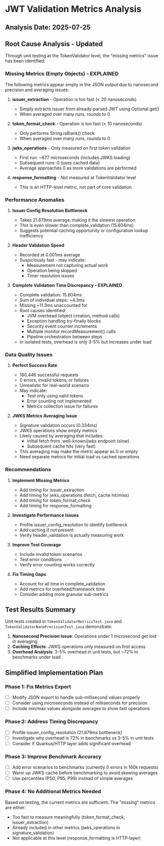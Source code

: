 # JWT Validation Metrics Analysis

## Analysis Date: 2025-07-25

## Root Cause Analysis - Updated

Through unit testing at the TokenValidator level, the "missing metrics" issue has been identified:

### Missing Metrics (Empty Objects) - EXPLAINED

The following metrics appear empty in the JSON output due to nanosecond precision and averaging issues:

1. **issuer_extraction** - Operation is too fast (< 20 nanoseconds)
   - Simply extracts issuer from already-parsed JWT using Optional.get()
   - When averaged over many runs, rounds to 0
   
2. **token_format_check** - Operation is too fast (< 10 nanoseconds)  
   - Only performs String.isBlank() check
   - When averaged over many runs, rounds to 0
   
3. **jwks_operations** - Only measured on first token validation
   - First run: ~677 microseconds (includes JWKS loading)
   - Subsequent runs: 0 (uses cached data)
   - Average approaches 0 as more validations are performed
   
4. **response_formatting** - Not measured at TokenValidator level
   - This is an HTTP-level metric, not part of core validation

### Performance Anomalies

1. **Issuer Config Resolution Bottleneck**
   - Takes 21.879ms average, making it the slowest operation
   - This is even slower than complete_validation (15.604ms)
   - Suggests potential caching opportunity or configuration lookup inefficiency

2. **Header Validation Speed**
   - Recorded at 0.001ms average
   - Suspiciously fast - may indicate:
     - Measurement not capturing actual work
     - Operation being skipped
     - Timer resolution issues

3. **Complete Validation Time Discrepancy - EXPLAINED**
   - Complete validation: 15.604ms
   - Sum of individual steps: ~4.3ms
   - Missing ~11.3ms unaccounted for
   - Root causes identified:
     - JVM overhead (object creation, method calls)
     - Exception handling try-finally blocks
     - Security event counter increments
     - Multiple monitor.recordMeasurement() calls
     - Pipeline orchestration between steps
   - In isolated tests, overhead is only 3-5% but increases under load

### Data Quality Issues

1. **Perfect Success Rate**
   - 160,446 successful requests
   - 0 errors, invalid tokens, or failures
   - Unrealistic for real-world scenario
   - May indicate:
     - Test only using valid tokens
     - Error counting not implemented
     - Metrics collection issue for failures

2. **JWKS Metrics Averaging Issue**
   - Signature validation occurs (0.334ms)
   - JWKS operations show empty metrics
   - Likely caused by averaging that includes:
     - Initial fetch from .well-known/jwks endpoint (slow)
     - Subsequent cache hits (very fast)
   - This averaging may make the metric appear as 0 or empty
   - Need separate metrics for initial load vs cached operations

### Recommendations

1. **Implement Missing Metrics**
   - Add timing for issuer_extraction
   - Add timing for jwks_operations (fetch, cache hit/miss)
   - Add timing for token_format_check
   - Add timing for response_formatting

2. **Investigate Performance Issues**
   - Profile issuer_config_resolution to identify bottleneck
   - Add caching if not present
   - Verify header_validation is actually measuring work

3. **Improve Test Coverage**
   - Include invalid token scenarios
   - Test error conditions
   - Verify error counting works correctly

4. **Fix Timing Gaps**
   - Account for all time in complete_validation
   - Add metrics for overhead/framework time
   - Consider adding more granular sub-metrics

## Test Results Summary

Unit tests created in `TokenValidatorMetricsTest.java` and `TokenValidatorNanoPrecisionTest.java` demonstrate:

1. **Nanosecond Precision Issue**: Operations under 1 microsecond get lost in averaging
2. **Caching Effects**: JWKS operations only measured on first access
3. **Overhead Analysis**: 3-5% overhead in unit tests, but ~72% in benchmarks under load

## Simplified Implementation Plan

### Phase 1: Fix Metrics Export
- [ ] Modify JSON export to handle sub-millisecond values properly
- [ ] Consider using microseconds instead of milliseconds for precision
- [ ] Include min/max values alongside averages to show fast operations

### Phase 2: Address Timing Discrepancy  
- [ ] Profile issuer_config_resolution (21.879ms bottleneck)
- [ ] Investigate why overhead is 72% in benchmarks vs 3-5% in unit tests
- [ ] Consider if Quarkus/HTTP layer adds significant overhead

### Phase 3: Improve Benchmark Accuracy
- [ ] Add error scenarios to benchmarks (currently 0 errors in 160k requests)
- [ ] Warm up JWKS cache before benchmarking to avoid skewing averages
- [ ] Use percentiles (P50, P95, P99) instead of simple averages

### Phase 4: No Additional Metrics Needed
Based on testing, the current metrics are sufficient. The "missing" metrics are either:
- Too fast to measure meaningfully (token_format_check, issuer_extraction)
- Already included in other metrics (jwks_operations in signature_validation)
- Not applicable at this level (response_formatting is HTTP-layer)